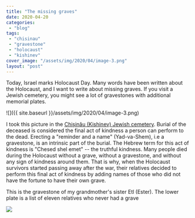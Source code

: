 ```yaml
---
title: "The missing graves"
date: 2020-04-20
categories: 
 - "blog"
tags: 
 - "chisinau"
 - "gravestone"
 - "holocaust"
 - "kishinev"
cover_image: "/assets/img/2020/04/image-3.png"
layout: "post"
---
```


Today, Israel marks Holocaust Day. Many words have been written about the Holocaust, and I want to write about missing graves.
If you visit a Jewish cemetery, you might see a lot of gravestones with additional memorial plates.

![]({{ site.baseurl }}/assets/img/2020/04/image-3.png)

I took this picture in the [Chișinău (Kishinev) Jewish cemetery](https://gorelik.net/2019/03/04/chisinau-jewish-cemetery/). Burial of the deceased is considered the final act of kindness a person can perform to the dead. Erecting a "reminder and a name" (Yad-va-Shem), i.e a gravestone, is an intrinsic part of the burial. The Hebrew term for this act of kindness is "Chesed shel emet" -- the truthful kindness. Many people died during the Holocaust without a grave, without a gravestone, and without any sign of kindness around them. That is why, when the Holocaust survivors started passing away after the war, their relatives decided to perform this final act of kindness by adding names of those who did not have the fortune to have their own grave.

This is the gravestone of my grandmother's sister Etl (Ester). The lower plate is a list of eleven relatives who never had a grave

![](https://lh3.googleusercontent.com/6bLTpSsAqCxm1c-puA8HcB_zz17vQRq-87Rl5EMClWwYZF_0eTdh63CrMDQbLIuU69TfmuIdYid9GZwVa227A42xA23YV7U5GEO7yYse7wW5UvnIz0tRS7YffOp6peRnftZcBEQK8CliC-CxO7rUpip5bzXqbzNhyU34khvaW1B44S3NE6JsbMMv6fbeEuDmyyw35pk4kVmF_r-kIaxv3j2dqYIeMcwzNQ2-hP8aZogtkF833xXHK2QYtkEZrzOsLwuEYepWrqHMhHUQxeMJmiQKOfp4SvC1bivCYUaWIWlXZUvsmUWucWn_ecGa9teqPo_02GiRQ0ruQuoleUI055ZN7n3Om9xnmOtt1tGYwBxsY6f1fgcQQqTCSVMq6U-zUNuAdN2WKhimj4_rkGkMNcRPJrExsaJ9Vw5VhrTdRSCjvj_mcUQLlia-cfv5I2V4hrXqsy7JMsmJAEikEf175zZurS1VYVAotPa_2qE9xP575oT2D9_38MaL29Q3BqMT-gPGnzdAoTpnIbbaLQGrUPyys5A87-hbuuS2a1tHKjf0npmDIRYSN4Ffd1J1RLx2IV0ndlosw7HUk7ZhNrjwVWBAZlkMnAjTy6jkepzQL9DWNtJiauekNai0McyU1IDyodyeNDyFShjRlhe_okXMVmNTpVXw51tb3dVmO6Ls2VFOVa9Drnqsa-X7VOEFwg=w1898-h2530-no)
